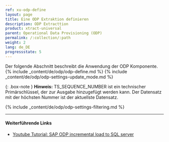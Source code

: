 ```yaml
---
ref: xu-odp-define
layout: page
title: Eine ODP Extraktion definieren
description: ODP Extracttion
product: xtract-universal
parent: Operational Data Provisioning (ODP)
permalink: /:collection/:path
weight: 2
lang: de_DE
progressstate: 5
---
```

Der folgende Abschnitt beschreibt die Anwendung der ODP Komponente.
{% include _content/de/odp/odp-define.md %}
{% include _content/de/odp/odp-settings-update_mode.md %} 

{: .box-note }
**Hinweis:** TS_SEQUENCE_NUMBER ist ein technischer Primärschlüssel, der zur Ausgabe hinzugefügt werden kann. 
Der Datensatz mit der höchsten Nummer ist der aktuellste Datensatz.

{% include _content/de/odp/odp-settings-filtering.md %}

****
#### Weiterführende Links
- [Youtube Tutorial: SAP ODP incremental load to SQL server](https://www.youtube.com/watch?v=-7pEm2VVPRg)